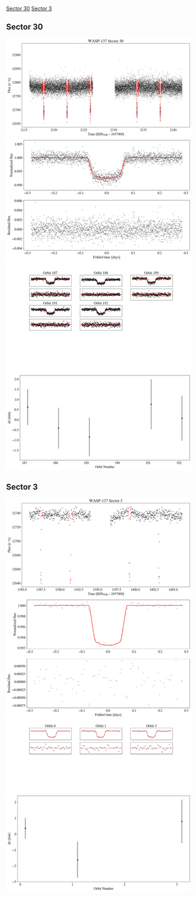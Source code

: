 [Sector 30](#sector30)
[Sector 3](#sector3)

<a name = "sector30"></a>
## Sector 30
![alt text](/tt/WASP-137_Sector_30/WASP-137_Sector_30_a_TimeSeries.png)
![alt text](/tt/WASP-137_Sector_30/WASP-137_Sector_30_b_FoldedLightCurve.png)
![alt text](/tt/WASP-137_Sector_30/WASP-137_Sector_30_b_IndividualTransitsWithFit.png)
![alt text](/tt/WASP-137_Sector_30/WASP-137_Sector_30_c_TimingResiduals.png)

<a name = "sector3"></a>
## Sector 3
![alt text](/tt/WASP-137_Sector_3/WASP-137_Sector_3_a_TimeSeries.png)
![alt text](/tt/WASP-137_Sector_3/WASP-137_Sector_3_b_FoldedLightCurve.png)
![alt text](/tt/WASP-137_Sector_3/WASP-137_Sector_3_b_IndividualTransitsWithFit.png)
![alt text](/tt/WASP-137_Sector_3/WASP-137_Sector_3_c_TimingResiduals.png)

